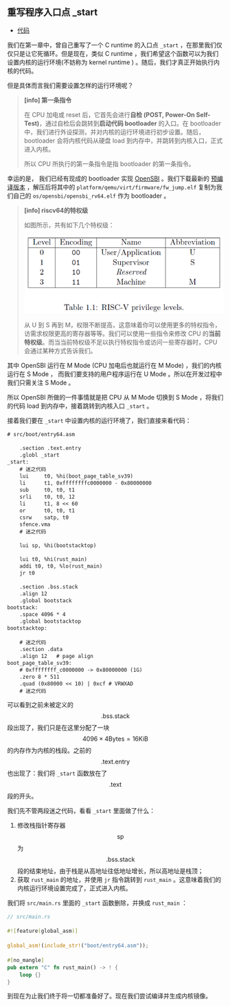 ## 重写程序入口点 _start

* [代码](https://github.com/rcore-os/rCore_tutorial/tree/1ba5fd7a1d7fc8794583ca1588a262916a20d707)

我们在第一章中，曾自己重写了一个 C runtime 的入口点 ``_start`` ，在那里我们仅仅只是让它死循环。但是现在，类似 C runtime ，我们希望这个函数可以为我们设置内核的运行环境(不妨称为 kernel runtime ) 。随后，我们才真正开始执行内核的代码。

但是具体而言我们需要设置怎样的运行环境呢？

> **[info] 第一条指令**
> 
> 在 CPU 加电或 reset 后，它首先会进行**自检 (POST, Power-On Self-Test)**，通过自检后会跳转到**启动代码 bootloader** 的入口。在 bootloader 中，我们进行外设探测，并对内核的运行环境进行初步设置。随后， bootloader 会将内核代码从硬盘 load 到内存中，并跳转到内核入口，正式进入内核。
> 
> 所以 CPU 所执行的第一条指令是指 bootloader 的第一条指令。

幸运的是， 我们已经有现成的 bootloader 实现 [OpenSBI](https://github.com/riscv/opensbi) 。我们下载最新的  [预编译版本](https://github.com/riscv/opensbi/releases/download/v0.4/opensbi-0.4-rv64-bin.tar.xz) ，解压后将其中的 `platform/qemu/virt/firmware/fw_jump.elf` 复制为我们自己的 ``os/opensbi/opensbi_rv64.elf`` 作为 bootloader 。

> **[info] riscv64的特权级**
>
> 如图所示，共有如下几个特权级：
>
> ![](figures/privilege_levels.png)
>
> 从 U 到 S 再到 M，权限不断提高，这意味着你可以使用更多的特权指令，访需求权限更高的寄存器等等。我们可以使用一些指令来修改 CPU 的**当前特权级**。而当当前特权级不足以执行特权指令或访问一些寄存器时，CPU 会通过某种方式告诉我们。

其中 OpenSBI 运行在 M Mode (CPU 加电后也就运行在 M Mode) ，我们的内核运行在 S Mode ， 而我们要支持的用户程序运行在 U Mode 。所以在开发过程中我们只需关注 S Mode 。

所以 OpenSBI 所做的一件事情就是把 CPU 从 M Mode 切换到 S Mode ，将我们的代码 load 到内存中，接着跳转到内核入口 ``_start`` 。

接着我们要在 ``_start`` 中设置内核的运行环境了，我们直接来看代码：

```riscv
# src/boot/entry64.asm

	.section .text.entry
	.globl _start
_start:
	# 迷之代码
	lui     t0, %hi(boot_page_table_sv39)
    li      t1, 0xffffffffc0000000 - 0x80000000
    sub     t0, t0, t1
    srli    t0, t0, 12
    li      t1, 8 << 60
    or      t0, t0, t1
    csrw    satp, t0
    sfence.vma
	# 迷之代码
	
	lui sp, %hi(bootstacktop)

	lui t0, %hi(rust_main)
	addi t0, t0, %lo(rust_main)
	jr t0

	.section .bss.stack
	.align 12
	.global bootstack
bootstack:
	.space 4096 * 4
	.global bootstacktop
bootstacktop:
	
	# 迷之代码
	.section .data
    .align 12   # page align
boot_page_table_sv39:
    # 0xffffffff_c0000000 -> 0x80000000 (1G)
    .zero 8 * 511
    .quad (0x80000 << 10) | 0xcf # VRWXAD
    # 迷之代码
```

可以看到之前未被定义的 $$\text{.bss.stack}$$ 段出现了，我们只是在这里分配了一块 $$4096\times{4}\text{Bytes}=\text{16KiB}$$ 的内存作为内核的栈段。之前的 $$\text{.text.entry}$$ 也出现了：我们将 ``_start`` 函数放在了 $$\text{.text}$$ 段的开头。

我们先不管两段迷之代码，看看 ``_start`` 里面做了什么：

1. 修改栈指针寄存器 $$\text{sp}$$ 为 $$\text{.bss.stack}$$ 段的结束地址，由于栈是从高地址往低地址增长，所以高地址是栈顶；
2. 获取 ``rust_main`` 的地址，并使用 ``jr`` 指令跳转到 ``rust_main`` 。这意味着我们的内核运行环境设置完成了，正式进入内核。

我们将 ``src/main.rs`` 里面的 ``_start`` 函数删除，并换成 ``rust_main`` ：

```rust
// src/main.rs

#![feature(global_asm)]

global_asm!(include_str!("boot/entry64.asm"));

#[no_mangle]
pub extern "C" fn rust_main() -> ! {
    loop {}
}
```
到现在为止我们终于将一切都准备好了。现在我们尝试编译并生成内核镜像。
